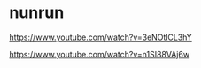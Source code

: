 # nunrun


<https://www.youtube.com/watch?v=3eNOtlCL3hY>

<https://www.youtube.com/watch?v=n1SI88VAj6w>
